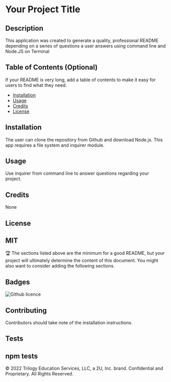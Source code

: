 # Your Project Title

## Description 

This application was created to generate a quality, professional README depending on a series of questions a user answers using command line and Node.JS on Terminal
## Table of Contents (Optional)

If your README is very long, add a table of contents to make it easy for users to find what they need.

* [Installation](#installation)
* [Usage](#usage)
* [Credits](#credits)
* [License](#license)



## Installation

The user can clone the repository from Github and download Node.js. This app requires a file system and inquirer module.

## Usage 

Use inquirer from command line to answer questions regarding your project. 


## Credits

None


## License

MIT
---

🏆 The sections listed above are the minimum for a good README, but your project will ultimately determine the content of this document. You might also want to consider adding the following sections.

## Badges

![Github licence](http://img.shields.io/badge/license-MIT-blue.svg)

## Contributing

Contributors should take note of the installation instructions.

## Tests

npm tests 
---

© 2022 Trilogy Education Services, LLC, a 2U, Inc. brand. Confidential and Proprietary. All Rights Reserved.